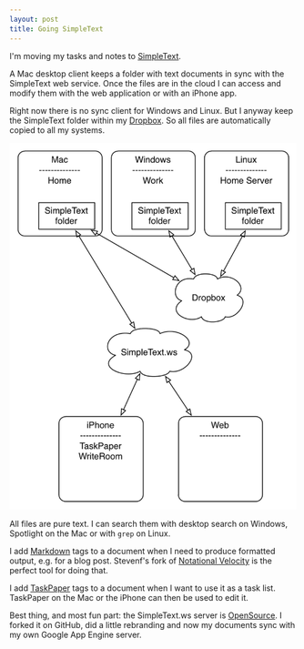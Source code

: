 ```yaml
---
layout: post
title: Going SimpleText
---
```


I'm moving my tasks and notes to [SimpleText][]. 

A Mac desktop client keeps a folder with text documents in sync with the SimpleText web service.
Once the files are in the cloud I can access and modify them with the web application or with an iPhone app. 

[SimpleText]:http://www.hogbaysoftware.com/products/simpletext

Right now there is no sync client for Windows and Linux. But I anyway keep the SimpleText folder within my [Dropbox][]. So all files are automatically copied to all my systems.

[Dropbox]:http://www.dropbox.com

![SimpleText.png](/images/SimpleText.png)

All files are pure text. I can search them with desktop search on Windows, Spotlight on the Mac or with `grep` on Linux.

I add [Markdown][] tags to a document when I need to produce formatted output, e.g. for a blog post. Stevenf's fork of [Notational Velocity][] is the perfect tool for doing that.

I add [TaskPaper][] tags to a document when I want to use it as a task list. TaskPaper on the Mac or the iPhone can then be used to edit it.    

[Markdown]:http://daringfireball.net/projects/markdown/
[Notational Velocity]:http://stevenf.tumblr.com/post/385826344/i-forked-the-excellent-open-source-notational
[TaskPaper]:http://www.hogbaysoftware.com/products/taskpaper

Best thing, and most fun part: the SimpleText.ws server is [OpenSource][]. I forked it on GitHub, did a little rebranding and now my documents sync with my own Google App Engine server.

[OpenSource]:http://www.simpletext.ws/avoid_lock_in 

